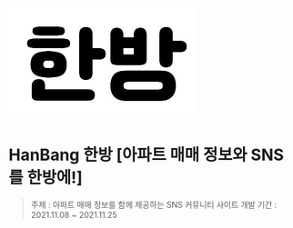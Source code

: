 ![대체 텍스트(alternative text)를 입력하세요!](/photo/icon.jpg "링크 설명(title)을 작성하세요.")

# HanBang 한방 [아파트 매매 정보와 SNS를 한방에!]
> 주제 : 아파트 매매 정보를 함께 제공하는 SNS 커뮤니티 사이트
> 개발 기간 : 2021.11.08 ~ 2021.11.25
